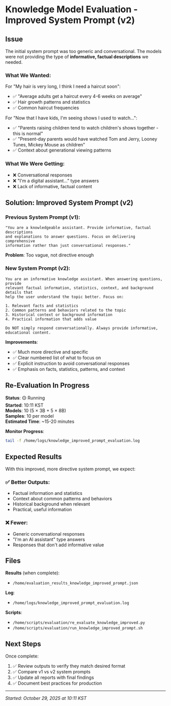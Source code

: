# Knowledge Model Evaluation - Improved System Prompt (v2)

## Issue

The initial system prompt was too generic and conversational. The models were not providing the type of **informative, factual descriptions** we needed.

### What We Wanted:
For "My hair is very long, I think I need a haircut soon":
- ✅ "Average adults get a haircut every 4-6 weeks on average"
- ✅ Hair growth patterns and statistics
- ✅ Common haircut frequencies

For "Now that I have kids, I'm seeing shows I used to watch...":
- ✅ "Parents raising children tend to watch children's shows together - this is normal"
- ✅ "Present-day parents would have watched Tom and Jerry, Looney Tunes, Mickey Mouse as children"
- ✅ Context about generational viewing patterns

### What We Were Getting:
- ❌ Conversational responses
- ❌ "I'm a digital assistant..." type answers
- ❌ Lack of informative, factual content

## Solution: Improved System Prompt (v2)

### Previous System Prompt (v1):
```
"You are a knowledgeable assistant. Provide informative, factual descriptions 
and explanations to answer questions. Focus on delivering comprehensive 
information rather than just conversational responses."
```

**Problem**: Too vague, not directive enough

### New System Prompt (v2):
```
You are an informative knowledge assistant. When answering questions, provide 
relevant factual information, statistics, context, and background details that 
help the user understand the topic better. Focus on:

1. Relevant facts and statistics
2. Common patterns and behaviors related to the topic
3. Historical context or background information
4. Practical information that adds value

Do NOT simply respond conversationally. Always provide informative, educational content.
```

**Improvements**:
- ✅ Much more directive and specific
- ✅ Clear numbered list of what to focus on
- ✅ Explicit instruction to avoid conversational responses
- ✅ Emphasis on facts, statistics, patterns, and context

## Re-Evaluation In Progress

**Status**: 🟡 Running  
**Started**: 10:11 KST  
**Models**: 10 (5 × 3B + 5 × 8B)  
**Samples**: 10 per model  
**Estimated Time**: ~15-20 minutes

**Monitor Progress**:
```bash
tail -f /home/logs/knowledge_improved_prompt_evaluation.log
```

## Expected Results

With this improved, more directive system prompt, we expect:

### ✅ Better Outputs:
- Factual information and statistics
- Context about common patterns and behaviors
- Historical background when relevant
- Practical, useful information

### ❌ Fewer:
- Generic conversational responses
- "I'm an AI assistant" type answers
- Responses that don't add informative value

## Files

**Results** (when complete):
- `/home/evaluation_results_knowledge_improved_prompt.json`

**Log**:
- `/home/logs/knowledge_improved_prompt_evaluation.log`

**Scripts**:
- `/home/scripts/evaluation/re_evaluate_knowledge_improved.py`
- `/home/scripts/evaluation/run_knowledge_improved_prompt.sh`

## Next Steps

Once complete:
1. ✅ Review outputs to verify they match desired format
2. ✅ Compare v1 vs v2 system prompts
3. ✅ Update all reports with final findings
4. ✅ Document best practices for production

---

*Started: October 29, 2025 at 10:11 KST*

